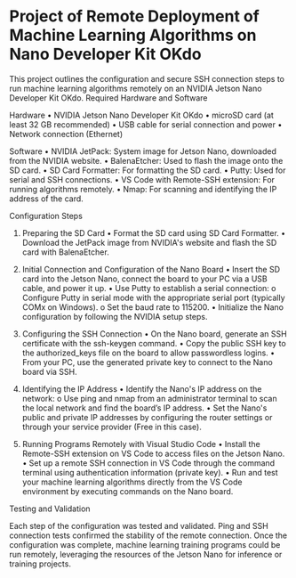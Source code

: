 # Project of Remote Deployment of Machine Learning Algorithms on Nano Developer Kit OKdo

This project outlines the configuration and secure SSH connection steps to run machine learning algorithms remotely on an NVIDIA Jetson Nano Developer Kit OKdo.
Required Hardware and Software

Hardware
•	NVIDIA Jetson Nano Developer Kit OKdo
•	microSD card (at least 32 GB recommended)
•	USB cable for serial connection and power
•	Network connection (Ethernet)

Software
•	NVIDIA JetPack: System image for Jetson Nano, downloaded from the NVIDIA website.
•	BalenaEtcher: Used to flash the image onto the SD card.
•	SD Card Formatter: For formatting the SD card.
•	Putty: Used for serial and SSH connections.
•	VS Code with Remote-SSH extension: For running algorithms remotely.
•	Nmap: For scanning and identifying the IP address of the card.

Configuration Steps

1. Preparing the SD Card
•	Format the SD card using SD Card Formatter.
•	Download the JetPack image from NVIDIA's website and flash the SD card with BalenaEtcher.

2. Initial Connection and Configuration of the Nano Board
•	Insert the SD card into the Jetson Nano, connect the board to your PC via a USB cable, and power it up.
•	Use Putty to establish a serial connection:
o	Configure Putty in serial mode with the appropriate serial port (typically COMx on Windows).
o	Set the baud rate to 115200.
•	Initialize the Nano configuration by following the NVIDIA setup steps.

3. Configuring the SSH Connection
•	On the Nano board, generate an SSH certificate with the ssh-keygen command.
•	Copy the public SSH key to the authorized_keys file on the board to allow passwordless logins.
•	From your PC, use the generated private key to connect to the Nano board via SSH.

4. Identifying the IP Address
•	Identify the Nano's IP address on the network:
o	Use ping and nmap from an administrator terminal to scan the local network and find the board’s IP address.
•	Set the Nano's public and private IP addresses by configuring the router settings or through your service provider (Free in this case).

5. Running Programs Remotely with Visual Studio Code
•	Install the Remote-SSH extension on VS Code to access files on the Jetson Nano.
•	Set up a remote SSH connection in VS Code through the command terminal using authentication information (private key).
•	Run and test your machine learning algorithms directly from the VS Code environment by executing commands on the Nano board.

Testing and Validation

Each step of the configuration was tested and validated. Ping and SSH connection tests confirmed the stability of the remote connection. Once the configuration was complete, machine learning training programs could be run remotely, leveraging the resources of the Jetson Nano for inference or training projects.


